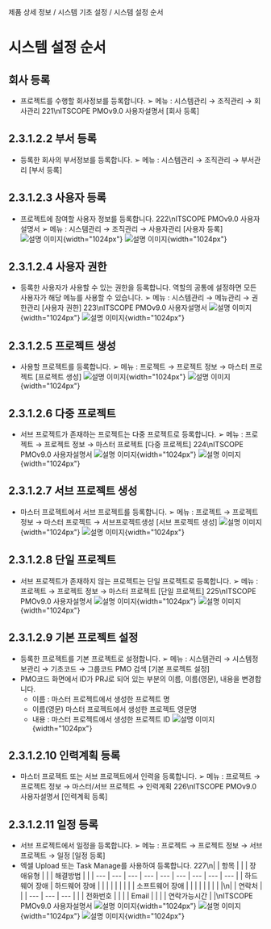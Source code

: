 <!--breadcrumb:제품 상세 정보 / 시스템 기초 설정 / 시스템 설정 순서--><span class="md-breadcrumb">제품 상세 정보 / 시스템 기초 설정 / 시스템 설정 순서</span>
# 시스템 설정 순서
<!--5th-h2-toc-->
## 회사 등록

- 프로젝트를 수행할 회사정보를 등록합니다.
➢ 메뉴 : 시스템관리 → 조직관리 → 회사관리
221\nITSCOPE PMOv9.0 사용자설명서
[회사 등록]
## 2.3.1.2.2 부서 등록
- 등록한 회사의 부서정보를 등록합니다.
➢ 메뉴 : 시스템관리 → 조직관리 → 부서관리
[부서 등록]
## 2.3.1.2.3 사용자 등록
- 프로젝트에 참여할 사용자 정보를 등록합니다.
222\nITSCOPE PMOv9.0 사용자설명서
➢ 메뉴 : 시스템관리 → 조직관리 → 사용자관리
[사용자 등록]
![설명 이미지](/02_outputs/manual_images/2.3.1.2.3_(1).png){width="1024px"}
![설명 이미지](/02_outputs/manual_images/2.3.1.2.3_(2).png){width="1024px"}
## 2.3.1.2.4 사용자 권한
- 등록한 사용자가 사용할 수 있는 권한을 등록합니다. 역할의 공통에 설정하면 모든 사용자가 해당 메뉴를 사용할 수 있습니다.
➢ 메뉴 : 시스템관리 → 메뉴관리 → 권한관리
[사용자 권한]
223\nITSCOPE PMOv9.0 사용자설명서
![설명 이미지](/02_outputs/manual_images/2.3.1.2.4_(1).png){width="1024px"}
![설명 이미지](/02_outputs/manual_images/2.3.1.2.4_(2).png){width="1024px"}
## 2.3.1.2.5 프로젝트 생성
- 사용할 프로젝트를 등록합니다.
➢ 메뉴 : 프로젝트 → 프로젝트 정보 → 마스터 프로젝트
[프로젝트 생성]
![설명 이미지](/02_outputs/manual_images/2.3.1.2.5_(1).png){width="1024px"}
![설명 이미지](/02_outputs/manual_images/2.3.1.2.5_(2).png){width="1024px"}
## 2.3.1.2.6 다중 프로젝트
- 서브 프로젝트가 존재하는 프로젝트는 다중 프로젝트로 등록합니다.
➢ 메뉴 : 프로젝트 → 프로젝트 정보 → 마스터 프로젝트
[다중 프로젝트]
224\nITSCOPE PMOv9.0 사용자설명서
![설명 이미지](/02_outputs/manual_images/2.3.1.2.6_(1).png){width="1024px"}
![설명 이미지](/02_outputs/manual_images/2.3.1.2.6_(2).png){width="1024px"}
## 2.3.1.2.7 서브 프로젝트 생성
- 마스터 프로젝트에서 서브 프로젝트를 등록합니다.
➢ 메뉴 : 프로젝트 → 프로젝트 정보 → 마스터 프로젝트 → 서브프로젝트생성
[서브 프로젝트 생성]
![설명 이미지](/02_outputs/manual_images/2.3.1.2.7_(1).png){width="1024px"}
![설명 이미지](/02_outputs/manual_images/2.3.1.2.7_(2).png){width="1024px"}
## 2.3.1.2.8 단일 프로젝트
- 서브 프로젝트가 존재하지 않는 프로젝트는 단일 프로젝트로 등록합니다.
➢ 메뉴 : 프로젝트 → 프로젝트 정보 → 마스터 프로젝트
[단일 프로젝트]
225\nITSCOPE PMOv9.0 사용자설명서
![설명 이미지](/02_outputs/manual_images/2.3.1.2.8_(1).png){width="1024px"}
![설명 이미지](/02_outputs/manual_images/2.3.1.2.8_(2).png){width="1024px"}
## 2.3.1.2.9 기본 프로젝트 설정
- 등록한 프로젝트를 기본 프로젝트로 설정합니다.
➢ 메뉴 : 시스템관리 → 시스템정보관리 → 기초코드 → 그룹코드 PMO 검색
[기본 프로젝트 설정]
- PMO코드 화면에서 ID가 PRJ로 되어 있는 부분의 이름, 이름(영문), 내용을 변경합니다.
  - 이름 : 마스터 프로젝트에서 생성한 프로젝트 명
  - 이름(영문) 마스터 프로젝트에서 생성한 프로젝트 영문명
  - 내용 : 마스터 프로젝트에서 생성한 프로젝트 ID
![설명 이미지](/02_outputs/manual_images/2.3.1.2.9.png){width="1024px"}
## 2.3.1.2.10 인력계획 등록
- 마스터 프로젝트 또는 서브 프로젝트에서 인력을 등록합니다.
➢ 메뉴 : 프로젝트 → 프로젝트 정보 → 마스터/서브 프로젝트 → 인력계획
226\nITSCOPE PMOv9.0 사용자설명서
[인력계획 등록]
## 2.3.1.2.11 일정 등록
- 서브 프로젝트에서 일정을 등록합니다.
➢ 메뉴 : 프로젝트 → 프로젝트 정보 → 서브 프로젝트 → 일정
[일정 등록]
- 엑셀 Upload 또는 Task Manage를 사용하여 등록합니다.
227\n|  | 항목 |  |  | 장애유형 |  |  | 해결방법 |  |
| --- | --- | --- | --- | --- | --- | --- | --- | --- |
| 하드웨어 장애 | 하드웨어 장애 |  |  |  |  |  |  |  |
| 소프트웨어 장애 |  |  |  |  |  |  |  |  |\n|  | 연락처 |  |
| --- | --- | --- |
|  | 전화번호 |  |
|  | Email |  |
|  | 연락가능시간 |  |\nITSCOPE PMOv9.0 사용자설명서
![설명 이미지](/02_outputs/manual_images/2.3.1.2.11_(1).png){width="1024px"}
![설명 이미지](/02_outputs/manual_images/2.3.1.2.11_(2).png){width="1024px"}
![설명 이미지](/02_outputs/manual_images/2.3.1.2.png){width="1024px"}
